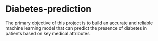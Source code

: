 # Diabetes-prediction
The primary objective of this project is to build an accurate and reliable machine learning model that can predict the presence of diabetes in patients based on key medical attributes
